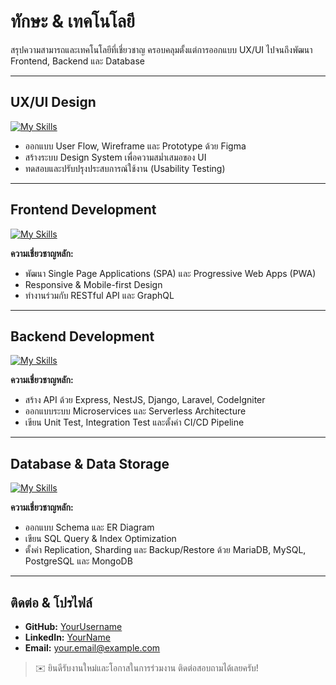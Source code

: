 # ทักษะ & เทคโนโลยี

สรุปความสามารถและเทคโนโลยีที่เชี่ยวชาญ ครอบคลุมตั้งแต่การออกแบบ UX/UI ไปจนถึงพัฒนา Frontend, Backend และ Database

---

## UX/UI Design

[![My Skills](https://skillicons.dev/icons?i=figma\&theme=dark)](https://skillicons.dev)

* ออกแบบ User Flow, Wireframe และ Prototype ด้วย Figma
* สร้างระบบ Design System เพื่อความสม่ำเสมอของ UI
* ทดสอบและปรับปรุงประสบการณ์ใช้งาน (Usability Testing)

---

## Frontend Development

[![My Skills](https://skillicons.dev/icons?i=js,ts,php,html,css,tailwind,react,vue,angular,next\&theme=dark)](https://skillicons.dev)

**ความเชี่ยวชาญหลัก:**

* พัฒนา Single Page Applications (SPA) และ Progressive Web Apps (PWA)
* Responsive & Mobile-first Design
* ทำงานร่วมกับ RESTful API และ GraphQL

---

## Backend Development

[![My Skills](https://skillicons.dev/icons?i=php,laravel,codeigniter,next,python,bun,nodejs\&theme=dark)](https://skillicons.dev)

**ความเชี่ยวชาญหลัก:**

* สร้าง API ด้วย Express, NestJS, Django, Laravel, CodeIgniter
* ออกแบบระบบ Microservices และ Serverless Architecture
* เขียน Unit Test, Integration Test และตั้งค่า CI/CD Pipeline

---

## Database & Data Storage

[![My Skills](https://skillicons.dev/icons?i=mongodb,mysql,postgresql,mariadb\&theme=dark)](https://skillicons.dev)

**ความเชี่ยวชาญหลัก:**

* ออกแบบ Schema และ ER Diagram
* เขียน SQL Query & Index Optimization
* ตั้งค่า Replication, Sharding และ Backup/Restore ด้วย MariaDB, MySQL, PostgreSQL และ MongoDB

---

## ติดต่อ & โปรไฟล์

* **GitHub:** [YourUsername](https://github.com/YourUsername)
* **LinkedIn:** [YourName](https://linkedin.com/in/YourProfile)
* **Email:** [your.email@example.com](mailto:your.email@example.com)

> ✉️ ยินดีรับงานใหม่และโอกาสในการร่วมงาน ติดต่อสอบถามได้เลยครับ!
